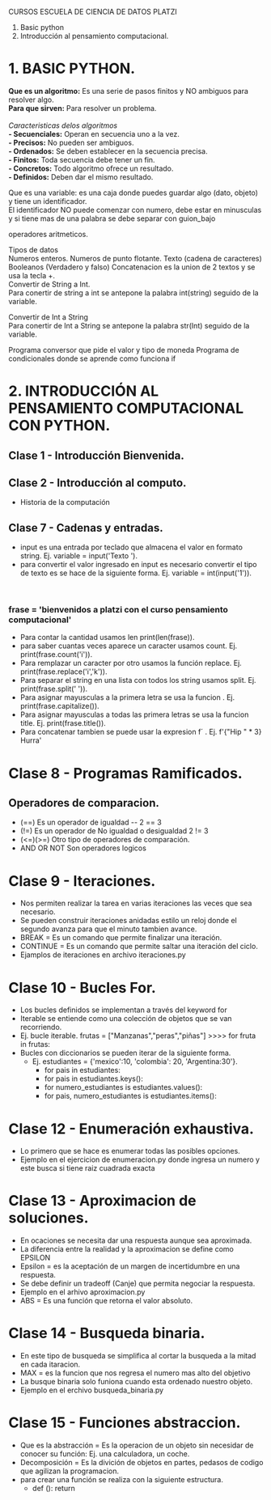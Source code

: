 CURSOS ESCUELA DE CIENCIA DE DATOS PLATZI

1. Basic python
2. Introducción al pensamiento computacional.



<h1>1. BASIC PYTHON.</h1>

**Que es un algoritmo:** Es una serie de pasos finitos y NO ambiguos para resolver algo.</br>
**Para que sirven:** Para resolver un problema.</br></br>
*Caracteristicas delos algoritmos*</br>
**- Secuenciales:** Operan en secuencia uno a la vez.</br>
**- Precisos:** No pueden ser ambiguos.</br>
**- Ordenados:** Se deben establecer en la secuencia precisa.</br>
**- Finitos:** Toda secuencia debe tener un fin.</br>
**- Concretos:** Todo algoritmo ofrece un resultado.</br>
**- Definidos:** Deben dar el mismo resultado.</br>

Que es una variable: es una caja donde puedes guardar algo (dato, objeto) y tiene un identificador.</br>
    El identificador NO puede comenzar con numero, debe estar en minusculas y si tiene mas de una palabra se debe separar con guion_bajo </br>

operadores aritmeticos.

Tipos de datos </br>
Numeros enteros.
Numeros de punto flotante.
Texto (cadena de caracteres)
Booleanos (Verdadero y falso)
Concatenacion es la union de 2 textos y se usa la tecla +.
</br>
Convertir de String a Int. </br>
Para conertir de string a int se antepone la palabra int(string) seguido de la variable.</br>

Convertir de Int a String </br>
Para conertir de Int a String se antepone la palabra str(Int) seguido de la variable. </br>

Programa conversor que pide el valor y tipo de moneda 
Programa de condicionales donde se aprende como funciona if


<h1>2. INTRODUCCIÓN AL PENSAMIENTO COMPUTACIONAL CON PYTHON.</h1>

<h2>Clase 1 - Introducción Bienvenida.</h2>
<h2>Clase 2 - Introducción al computo.</h2>

* Historia de la computación

<h2>Clase 7 - Cadenas y entradas.</h2>

*   input es una entrada por teclado que almacena el valor en formato string. Ej. variable = input('Texto ').
* para convertir el valor ingresado en input es necesario convertir el tipo de texto es se hace de la siguiente forma. Ej. variable = int(input('1')).

<br><h3>frase = 'bienvenidos a platzi con el curso pensamiento computacional'</h3>

* Para contar la cantidad usamos len
    print(len(frase)).
* para saber cuantas veces aparece un caracter usamos count. Ej. print(frase.count('i')).
* Para remplazar un caracter por otro usamos la función replace. Ej. print(frase.replace('i','k')).
* Para separar el string en una lista con todos los string usamos split. Ej. print(frase.split(' ')).
* Para asignar mayusculas a la primera letra se usa la funcion . Ej. print(frase.capitalize()).
* Para asignar mayusculas a todas las primera letras se usa la funcion title. Ej. print(frase.title()).
* Para concatenar tambien se puede usar la expresion f´ . Ej. f'{"Hip " * 3} Hurra' 

<h1>Clase 8 - Programas Ramificados.</h1>
<h2> Operadores de comparacion.</h2>

* (==) Es un operador de igualdad -- 2 == 3
* (!=) Es un operador de No igualdad o desigualdad 2 != 3
* (<=)(>=) Otro tipo de operadores de comparación.
* AND OR NOT Son operadores logicos 

<h1>Clase 9 - Iteraciones.</h1>

* Nos permiten realizar la tarea en varias iteraciones las veces que sea necesario.
* Se pueden construir iteraciones anidadas estilo un reloj donde el segundo avanza para que el minuto tambien avance.
* BREAK = Es un comando que permite finalizar una iteración.
* CONTINUE = Es un comando que permite saltar una iteración del ciclo.
* Ejamplos de iteraciones en archivo iteraciones.py

<h1>Clase 10 - Bucles For.</h1>

* Los bucles definidos se implementan a través del keyword for 
* Iterable se entiende como una colección de objetos que se van recorriendo.
* Ej. bucle iterable.  frutas = ["Manzanas","peras","piñas"]  >>>>  for fruta in frutas:
* Bucles con diccionarios se pueden iterar de la siguiente forma.
    * Ej. estudiantes = {'mexico':10, 'colombia': 20, 'Argentina:30'}.
        * for pais in estudiantes:
        * for pais in estudiantes.keys():
        * for numero_estudiantes is estudiantes.values():
        * for pais, numero_estudiantes is estudiantes.items():

<h1>Clase 12 - Enumeración exhaustiva.</h1>

* Lo primero que se hace es enumerar todas las posibles opciones.
* Ejemplo en el ejercicion de enumeracion.py donde ingresa un numero y este busca si tiene raiz cuadrada exacta

<h1>Clase 13 - Aproximacion de soluciones.</h1>

* En ocaciones se necesita dar una respuesta aunque sea aproximada.
* La diferencia entre la realidad y la aproximacion se define como EPSILON
* Epsilon = es la aceptación de un margen de incertidumbre en una respuesta.
* Se debe definir un tradeoff (Canje) que permita negociar la respuesta.
* Ejemplo en el arhivo aproximacion.py
* ABS = Es una función que retorna el valor absoluto.

<h1>Clase 14 - Busqueda binaria.</h1>

* En este tipo de busqueda se simplifica al cortar la busqueda a la mitad en cada itaracion.
* MAX = es la funcion que nos regresa el numero mas alto del objetivo
* La busque binaria solo funiona cuando esta ordenado nuestro objeto.
* Ejemplo en el erchivo busqueda_binaria.py

<h1>Clase 15 - Funciones abstraccion.</h1>

* Que es la abstracción = Es la operacion de un objeto sin necesidar de conocer su función: Ej. una calculadora, un coche.
* Decomposición = Es la divición de objetos en partes, pedasos de codigo que agilizan la programacion.
* para crear una función se realiza con la siguiente estructura.
    * def <nombre> (<parametros>):
          <cuerpo>
          return <expresion>

